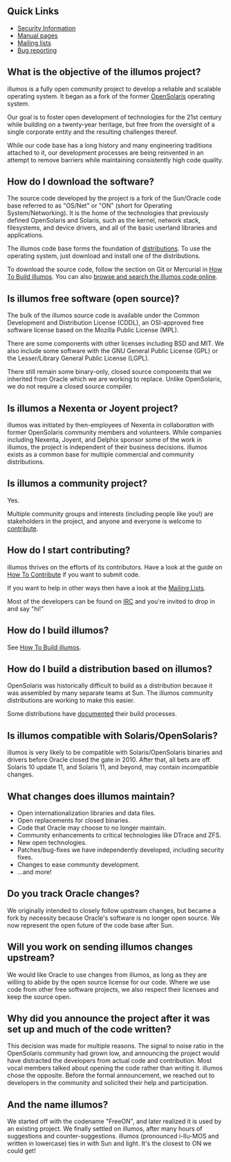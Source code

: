 ## Quick Links

* [Security Information](../security/index.md)
* [Manual pages](http://illumos.org/man)
* [Mailing lists](../community/lists.md)
* [Bug reporting](../user-guide/bugs.md)

## What is the objective of the illumos project?

illumos is a fully open community project to develop a reliable and scalable
operating system. It began as a fork of the former
[OpenSolaris](https://en.wikipedia.org/wiki/OpenSolaris) operating system.

Our goal is to foster open development of technologies for the 21st century
while building on a twenty-year heritage, but free from the oversight of a
single corporate entity and the resulting challenges thereof.

While our code base has a long history and many engineering traditions attached
to it, our development processes are being reinvented in an attempt to remove
barriers while maintaining consistently high code quality.

## How do I download the software?

The source code developed by the project is a fork of the Sun/Oracle code base
referred to as "OS/Net" or "ON" (short for Operating System/Networking). It is
the home of the technologies that previously defined OpenSolaris and Solaris,
such as the kernel, network stack, filesystems, and device drivers, and all of
the basic userland libraries and applications.

The illumos code base forms the foundation of [distributions](distro.md).
To use the operating system, just download and install one of the
distributions.

To download the source code, follow the section on Git or Mercurial in [How To
Build illumos](../user-guide/build.md). You can also [browse and search the
illumos code online](https://github.com/illumos/illumos-gate).

## Is illumos free software (open source)?

The bulk of the illumos source code is available under the Common Development
and Distribution License (CDDL), an OSI-approved free software license based on
the Mozilla Public License (MPL).

There are some components with other licenses including BSD and MIT. We also
include some software with the GNU General Public License (GPL) or the
Lesser/Library General Public License (LGPL).

There still remain some binary-only, closed source components that we inherited
from Oracle which we are working to replace. Unlike OpenSolaris, we do not
require a closed source compiler.

## Is illumos a Nexenta or Joyent project?

illumos was initiated by then-employees of Nexenta in collaboration with former
OpenSolaris community members and volunteers. While companies including
Nexenta, Joyent, and Delphix sponsor some of the work in illumos, the project
is independent of their business decisions. illumos exists as a common base for
multiple commercial and community distributions.

## Is illumos a community project?

Yes.

Multiple community groups and interests (including people like you!) are
stakeholders in the project, and anyone and everyone is welcome to
[contribute](../contributing/index.md).

## How do I start contributing?

illumos thrives on the efforts of its contributors. Have a look at the guide on
[How To Contribute](../contributing/index.md) if you want to submit code.

If you want to help in other ways then have a look at the [Mailing
Lists](../community/lists.md).

Most of the developers can be found on [IRC](../community/index.md#irc-channels)
and you're invited to drop in and say "hi!"

## How do I build illumos?

See [How To Build illumos](../user-guide/build.md).

## How do I build a distribution based on illumos?

OpenSolaris was historically difficult to build as a distribution because it
was assembled by many separate teams at Sun. The illumos community
distributions are working to make this easier.

Some distributions have
[documented](https://www.omniosce.org/dev/build_instructions.html) their build
processes.

## Is illumos compatible with Solaris/OpenSolaris?

illumos is very likely to be compatible with Solaris/OpenSolaris binaries and
drivers before Oracle closed the gate in 2010. After that, all bets are off.
Solaris 10 update 11, and Solaris 11, and beyond, may contain incompatible
changes.

## What changes does illumos maintain?

* Open internationalization libraries and data files.
* Open replacements for closed binaries.
* Code that Oracle may choose to no longer maintain.
* Community enhancements to critical technologies like DTrace and ZFS.
* New open technologies.
* Patches/bug-fixes we have independently developed, including security fixes.
* Changes to ease community development.
* ...and more!

## Do you track Oracle changes?

We originally intended to closely follow upstream changes, but became a fork by
necessity because Oracle's software is no longer open source. We now represent
the open future of the code base after Sun.

## Will you work on sending illumos changes upstream?

We would like Oracle to use changes from illumos, as long as they are willing
to abide by the open source license for our code. Where we use code from other
free software projects, we also respect their licenses and keep the source
open.

## Why did you announce the project after it was set up and much of the code written?

This decision was made for multiple reasons. The signal to noise ratio in the
OpenSolaris community had grown low, and announcing the project would have
distracted the developers from actual code and contribution. Most vocal members
talked about opening the code rather than writing it. illumos chose the
opposite. Before the formal announcement, we reached out to developers in the
community and solicited their help and participation.

## And the name illumos?

We started off with the codename "FreeON", and later realized it is used by an
existing project. We finally settled on illumos, after many hours of
suggestions and counter-suggestions. illumos (pronounced i-llu-MOS and written
in lowercase) ties in with Sun and light. It's the closest to ON we could get!
